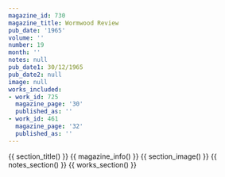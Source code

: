 ```yaml
---
magazine_id: 730
magazine_title: Wormwood Review
pub_date: '1965'
volume: ''
number: 19
month: ''
notes: null
pub_date1: 30/12/1965
pub_date2: null
image: null
works_included:
- work_id: 725
  magazine_page: '30'
  published_as: ''
- work_id: 461
  magazine_page: '32'
  published_as: ''
---
```


{{ section_title() }}
{{ magazine_info() }}
{{ section_image() }}
{{ notes_section() }}
{{ works_section() }}
